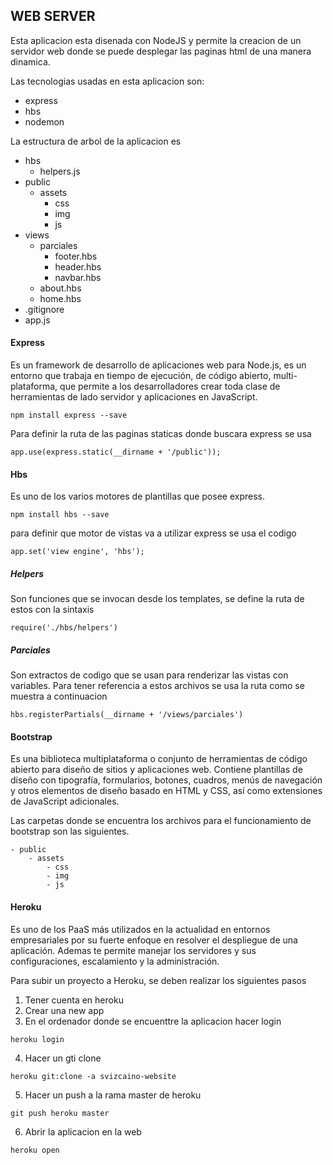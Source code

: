 ## WEB SERVER


Esta aplicacion esta disenada con NodeJS y permite la creacion de un servidor web donde se puede desplegar las paginas html de una manera dinamica.


Las tecnologias usadas en esta aplicacion son:
- express
- hbs 
- nodemon

La estructura de arbol de la aplicacion es

- hbs
    - helpers.js
- public
    - assets
        - css
        - img
        - js
- views
    - parciales
        - footer.hbs
        - header.hbs
        - navbar.hbs
    - about.hbs
    - home.hbs
- .gitignore
- app.js

#### Express

Es un framework de desarrollo de aplicaciones web para Node.js, es un entorno que trabaja en tiempo de ejecución, de código abierto, multi-plataforma, que permite a los desarrolladores crear toda clase de herramientas de lado servidor y aplicaciones en JavaScript.

~~~
npm install express --save
~~~

Para definir la ruta de las paginas staticas donde buscara express se usa

~~~
app.use(express.static(__dirname + '/public'));
~~~

#### Hbs


Es uno de los varios motores de plantillas que posee express.

~~~
npm install hbs --save
~~~


para definir que motor de vistas va a utilizar express se usa el codigo

~~~
app.set('view engine', 'hbs');
~~~

##### Helpers

Son funciones que se invocan desde los templates, se define la ruta de estos con la sintaxis

~~~
require('./hbs/helpers') 
~~~


##### Parciales

Son extractos de codigo que se usan para renderizar las vistas con variables. Para tener referencia a estos archivos se usa la ruta como se muestra a continuacion

~~~
hbs.registerPartials(__dirname + '/views/parciales')
~~~


#### Bootstrap

Es una biblioteca multiplataforma o conjunto de herramientas de código abierto para diseño de sitios y aplicaciones web. Contiene plantillas de diseño con tipografía, formularios, botones, cuadros, menús de navegación y otros elementos de diseño basado en HTML y CSS, así como extensiones de JavaScript adicionales.


Las carpetas donde se encuentra los archivos para el funcionamiento de bootstrap son las siguientes.

~~~
- public
    - assets
        - css
        - img
        - js
~~~


#### Heroku

Es uno de los PaaS más utilizados en la actualidad en entornos empresariales por su fuerte enfoque en resolver el despliegue de una aplicación. Ademas te permite manejar los servidores y sus configuraciones, escalamiento y la administración. 

Para subir un proyecto a Heroku, se deben realizar los siguientes pasos

1. Tener cuenta en heroku
2. Crear una new app
3. En el ordenador donde se encuenttre la aplicacion hacer login
~~~
heroku login
~~~
4. Hacer un gti clone
~~~
heroku git:clone -a svizcaino-website
~~~
5. Hacer un push a la rama master de heroku
~~~
git push heroku master
~~~

6. Abrir la aplicacion en la web
~~~
heroku open
~~~


